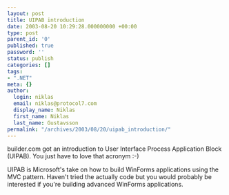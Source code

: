 ```yaml
---
layout: post
title: UIPAB introduction
date: 2003-08-20 10:29:28.000000000 +00:00
type: post
parent_id: '0'
published: true
password: ''
status: publish
categories: []
tags:
- ".NET"
meta: {}
author:
  login: niklas
  email: niklas@protocol7.com
  display_name: Niklas
  first_name: Niklas
  last_name: Gustavsson
permalink: "/archives/2003/08/20/uipab_introduction/"
---
```

builder.com got an introduction to User Interface Process Application Block (UIPAB). You just have to love that acronym :-)

UIPAB is Microsoft's take on how to build WinForms applications using the MVC pattern. Haven't tried the actually code but you would probably be interested if you're building advanced WinForms applications.

